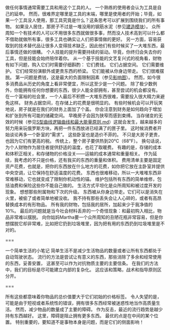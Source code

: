 做任何事情通常需要工具和用这个工具的人。
一个熟练的使用者会认为工具是自己的延申。
然而，很难界定哪里是工具的末端，哪里是使用者的开始；毕竟，如果一个工具没人使用，那工具究竟是什么？这条思考可以扩展到围绕我们的所有事物。
如果没人居住，那房子不过是一堆没用的钢筋水泥（参见[建造模块]()）。
众所周知一个有技术的人可以不用很多东西就做很多事，然而没人技术高到可以什么都不借助就做所有事，很多工具也确实让人们把事情做的更好。
另一方面，容易获取到的技术替代品让很多人变得技术缺乏，因此他们有些时候买了一大堆东西，最后事情还做的很糟。
个人技能的提升需要持续的驱动。毕竟，你终归会失去你的工具，但是技能会始终陪伴着你。
从一个基于技能的文艺复兴式的视角看，财物有如下问题，购入它们时需要仔细斟酌：
它们费钱。
它们占据空间。
它们需要维护。
它们经常扮演额外或更贵东西的桥梁。
它们能被从你身边带走。
它们很难摆脱。
第一问题是费钱，这是最大的负面限制因素（参见[影响图]()）。
然而，如今很多消费品从历史的角度上看非常便宜，所以这至少是一个问题。
除了极少数例外，你能拥有任何你想要的东西，很少人能全部拥有，甚至尝试的机会都没有。
在一个富裕的社会里，一个人最后不积攒一大堆东西很难，需要投入很大精力来避免这样。
财务占据空间，在存储上的花费是很明显的。
有些时候机会可以开玩笑地说，房子就是在我们的财务上面加了个盖。
你会注意到财务是如何趋向于增加和扩张到所有可能的储藏空间。
早晚房子会因为狭窄而感到束缚。
当存储变的无效的时候（参见[S型曲线逻辑曲线和最大能量原则.md]()）这就会发生，越来越多的努力用来玩俄罗斯方块，再把一件东西放进已经满了的匣子里。
这时候消费者开始谈论再多一个卧室的“需求”。
这些卧室也是造价不菲的。 
不只是大房子更贵，也因为它们有更高的税。
传统上，整个房子要供热到20℃（68℉）。
换句话说，为个人财物作为居住者提供舒适的温度，也花了取暖费。
有趣的是，存储的成本和体积正相关，和存储物的价格没关——运输的成本通常和重量相关。
作为延续，我考虑的不只是价格，还有我买的东西的重量和体积。
费用清单主要是固定资产花费，也就是，把你的东西放在什么地方的花费，如你把它放在主卧室并提供中央空调，让它保持在舒适温度的花费。
东西也很难移动，所以一大堆堆东西非常难移动，它也就变成了限制你机动性的锚。
维护包括所有东西的简单维修，包括油费和保险这些你不能自己做的。
生活方式平坦化是众所周知和被过度开发的现象。
想想那些附属物和下次的升级。
东西被从你身边带走。它们可以是消失在火里，被偷了或者简单地被没收。
我不持有那些丢失会让人心碎的，或者有高昂替换成本的有形物品。
所有我的财物，包括我的居所，加起来少于我净值的10%。
最后的问题就是当今社会材料丢弃的一个奇怪现象：和最初购入相比，物品非常难以摆脱。
向你姑妈Martha要一个众所周知的丑陋花瓶非常容易，但是你想摆脱它却非常难，比如把它扔到垃圾堆里，因为把有用的东西扔到垃圾堆里是不对的。

===


一个简单生活的小笔记
简单生活不是减少生活物品的数量或者让所有东西都处于自动驾驶状态。
流行的方法是尝试让有意义的东西，那些消除了多余和经常使用的东西，妥善安置，
这甚至可以作为对抗物质主要的主要信条。
在我们的方法中，我们的目标是尽可能建立内部的复杂化。
这应该和策略，战术和指导原则区分开。

===

所有这些都意味着你物品的总价值要大于它们初始的价格标签。
令人失望的是，可能是由于短视或者系统性的错误，拥有很多东西经常被迷惑性地当作高质量生活。
然而，减少物品的数量成了主要的障碍。
作为反击，最近的流行趋势是越少持有东西越好。
这里，障碍是阻止拥有更多东西。
最优的点是在中间的某个位置。
特别重要的，要知道不是事物本身是问题，而是它们的侧面影响！
